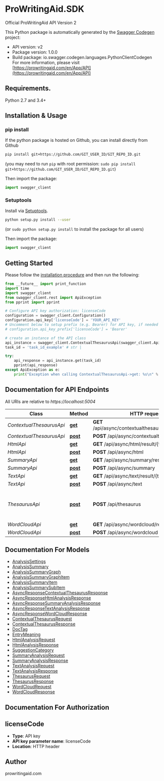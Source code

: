 # ProWritingAid.SDK
Official ProWritingAid API Version 2

This Python package is automatically generated by the [Swagger Codegen](https://github.com/swagger-api/swagger-codegen) project:

- API version: v2
- Package version: 1.0.0
- Build package: io.swagger.codegen.languages.PythonClientCodegen
For more information, please visit [https://prowritingaid.com/en/App/API](https://prowritingaid.com/en/App/API)

## Requirements.

Python 2.7 and 3.4+

## Installation & Usage
### pip install

If the python package is hosted on Github, you can install directly from Github

```sh
pip install git+https://github.com/GIT_USER_ID/GIT_REPO_ID.git
```
(you may need to run `pip` with root permission: `sudo pip install git+https://github.com/GIT_USER_ID/GIT_REPO_ID.git`)

Then import the package:
```python
import swagger_client 
```

### Setuptools

Install via [Setuptools](http://pypi.python.org/pypi/setuptools).

```sh
python setup.py install --user
```
(or `sudo python setup.py install` to install the package for all users)

Then import the package:
```python
import swagger_client
```

## Getting Started

Please follow the [installation procedure](#installation--usage) and then run the following:

```python
from __future__ import print_function
import time
import swagger_client
from swagger_client.rest import ApiException
from pprint import pprint

# Configure API key authorization: licenseCode
configuration = swagger_client.Configuration()
configuration.api_key['licenseCode'] = 'YOUR_API_KEY'
# Uncomment below to setup prefix (e.g. Bearer) for API key, if needed
# configuration.api_key_prefix['licenseCode'] = 'Bearer'

# create an instance of the API class
api_instance = swagger_client.ContextualThesaurusApi(swagger_client.ApiClient(configuration))
task_id = 'task_id_example' # str | 

try:
    api_response = api_instance.get(task_id)
    pprint(api_response)
except ApiException as e:
    print("Exception when calling ContextualThesaurusApi->get: %s\n" % e)

```

## Documentation for API Endpoints

All URIs are relative to *https://localhost:5004*

Class | Method | HTTP request | Description
------------ | ------------- | ------------- | -------------
*ContextualThesaurusApi* | [**get**](docs/ContextualThesaurusApi.md#get) | **GET** /api/async/contextualthesaurus/result/{taskId} | 
*ContextualThesaurusApi* | [**post**](docs/ContextualThesaurusApi.md#post) | **POST** /api/async/contextualthesaurus | 
*HtmlApi* | [**get**](docs/HtmlApi.md#get) | **GET** /api/async/html/result/{taskId} | 
*HtmlApi* | [**post**](docs/HtmlApi.md#post) | **POST** /api/async/html | 
*SummaryApi* | [**get**](docs/SummaryApi.md#get) | **GET** /api/async/summary/result/{taskId} | 
*SummaryApi* | [**post**](docs/SummaryApi.md#post) | **POST** /api/async/summary | 
*TextApi* | [**get**](docs/TextApi.md#get) | **GET** /api/async/text/result/{taskId} | 
*TextApi* | [**post**](docs/TextApi.md#post) | **POST** /api/async/text | 
*ThesaurusApi* | [**post**](docs/ThesaurusApi.md#post) | **POST** /api/thesaurus | Returns the thesaurus entries for a specific word
*WordCloudApi* | [**get**](docs/WordCloudApi.md#get) | **GET** /api/async/wordcloud/result/{taskId} | 
*WordCloudApi* | [**post**](docs/WordCloudApi.md#post) | **POST** /api/async/wordcloud | 


## Documentation For Models

 - [AnalysisSettings](docs/AnalysisSettings.md)
 - [AnalysisSummary](docs/AnalysisSummary.md)
 - [AnalysisSummaryGraph](docs/AnalysisSummaryGraph.md)
 - [AnalysisSummaryGraphItem](docs/AnalysisSummaryGraphItem.md)
 - [AnalysisSummaryItem](docs/AnalysisSummaryItem.md)
 - [AnalysisSummarySubItem](docs/AnalysisSummarySubItem.md)
 - [AsyncResponseContextualThesaurusResponse](docs/AsyncResponseContextualThesaurusResponse.md)
 - [AsyncResponseHtmlAnalysisResponse](docs/AsyncResponseHtmlAnalysisResponse.md)
 - [AsyncResponseSummaryAnalysisResponse](docs/AsyncResponseSummaryAnalysisResponse.md)
 - [AsyncResponseTextAnalysisResponse](docs/AsyncResponseTextAnalysisResponse.md)
 - [AsyncResponseWordCloudResponse](docs/AsyncResponseWordCloudResponse.md)
 - [ContextualThesaurusRequest](docs/ContextualThesaurusRequest.md)
 - [ContextualThesaurusResponse](docs/ContextualThesaurusResponse.md)
 - [DocTag](docs/DocTag.md)
 - [EntryMeaning](docs/EntryMeaning.md)
 - [HtmlAnalysisRequest](docs/HtmlAnalysisRequest.md)
 - [HtmlAnalysisResponse](docs/HtmlAnalysisResponse.md)
 - [SuggestionCategory](docs/SuggestionCategory.md)
 - [SummaryAnalysisRequest](docs/SummaryAnalysisRequest.md)
 - [SummaryAnalysisResponse](docs/SummaryAnalysisResponse.md)
 - [TextAnalysisRequest](docs/TextAnalysisRequest.md)
 - [TextAnalysisResponse](docs/TextAnalysisResponse.md)
 - [ThesaurusRequest](docs/ThesaurusRequest.md)
 - [ThesaurusResponse](docs/ThesaurusResponse.md)
 - [WordCloudRequest](docs/WordCloudRequest.md)
 - [WordCloudResponse](docs/WordCloudResponse.md)


## Documentation For Authorization


## licenseCode

- **Type**: API key
- **API key parameter name**: licenseCode
- **Location**: HTTP header


## Author

prowritingaid.com

